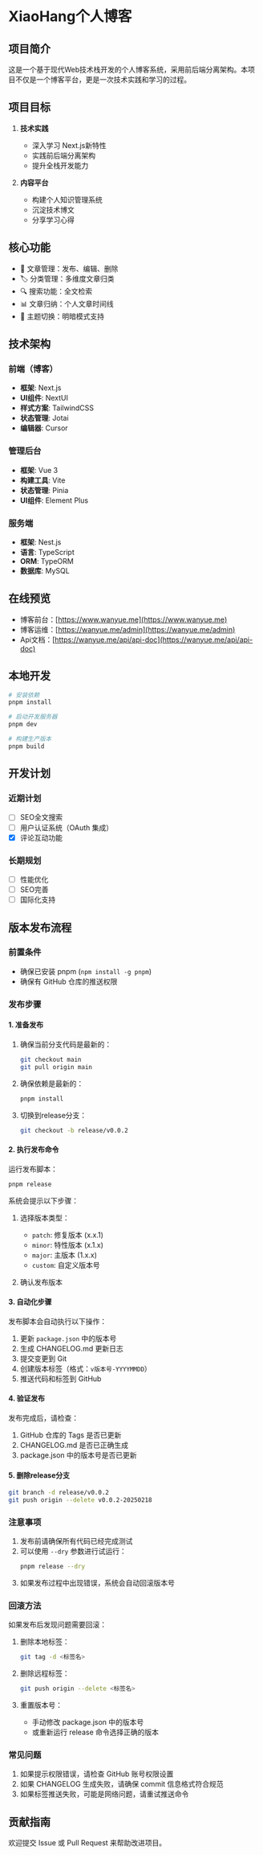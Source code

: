 # XiaoHang个人博客

## 项目简介

这是一个基于现代Web技术栈开发的个人博客系统，采用前后端分离架构。本项目不仅是一个博客平台，更是一次技术实践和学习的过程。

## 项目目标

1. **技术实践**

   - 深入学习 Next.js新特性
   - 实践前后端分离架构
   - 提升全栈开发能力

2. **内容平台**
   - 构建个人知识管理系统
   - 沉淀技术博文
   - 分享学习心得

## 核心功能

- 📝 文章管理：发布、编辑、删除
- 🏷️ 分类管理：多维度文章归类
- 🔍 搜索功能：全文检索
- 📊 文章归纳：个人文章时间线
- 🎨 主题切换：明暗模式支持

## 技术架构

### 前端（博客）

- **框架**: Next.js
- **UI组件**: NextUI
- **样式方案**: TailwindCSS
- **状态管理**: Jotai
- **编辑器**: Cursor

### 管理后台

- **框架**: Vue 3
- **构建工具**: Vite
- **状态管理**: Pinia
- **UI组件**: Element Plus

### 服务端

- **框架**: Nest.js
- **语言**: TypeScript
- **ORM**: TypeORM
- **数据库**: MySQL

## 在线预览

- 博客前台：[https://www.wanyue.me](https://www.wanyue.me)
- 博客运维：[https://wanyue.me/admin](https://wanyue.me/admin)
- Api文档：[https://wanyue.me/api/api-doc](https://wanyue.me/api/api-doc)

## 本地开发

```bash
# 安装依赖
pnpm install

# 启动开发服务器
pnpm dev

# 构建生产版本
pnpm build
```

## 开发计划

### 近期计划

- [ ] SEO全文搜索
- [ ] 用户认证系统（OAuth 集成）
- [x] 评论互动功能

### 长期规划

- [ ] 性能优化
- [ ] SEO完善
- [ ] 国际化支持

## 版本发布流程

### 前置条件

- 确保已安装 pnpm (`npm install -g pnpm`)
- 确保有 GitHub 仓库的推送权限

### 发布步骤

#### 1. 准备发布

1. 确保当前分支代码是最新的：

   ```bash
   git checkout main
   git pull origin main
   ```

2. 确保依赖是最新的：

   ```bash
   pnpm install
   ```

3. 切换到release分支：
   ```bash
   git checkout -b release/v0.0.2
   ```

#### 2. 执行发布命令

运行发布脚本：

```bash
pnpm release
```

系统会提示以下步骤：

1. 选择版本类型：

   - `patch`: 修复版本 (x.x.1)
   - `minor`: 特性版本 (x.1.x)
   - `major`: 主版本 (1.x.x)
   - `custom`: 自定义版本号

2. 确认发布版本

#### 3. 自动化步骤

发布脚本会自动执行以下操作：

1. 更新 `package.json` 中的版本号
2. 生成 CHANGELOG.md 更新日志
3. 提交变更到 Git
4. 创建版本标签（格式：`v版本号-YYYYMMDD`）
5. 推送代码和标签到 GitHub

#### 4. 验证发布

发布完成后，请检查：

1. GitHub 仓库的 Tags 是否已更新
2. CHANGELOG.md 是否已正确生成
3. package.json 中的版本号是否已更新

#### 5. 删除release分支

```bash
git branch -d release/v0.0.2
git push origin --delete v0.0.2-20250218
```

### 注意事项

1. 发布前请确保所有代码已经完成测试
2. 可以使用 `--dry` 参数进行试运行：
   ```bash
   pnpm release --dry
   ```
3. 如果发布过程中出现错误，系统会自动回滚版本号

### 回滚方法

如果发布后发现问题需要回滚：

1. 删除本地标签：

   ```bash
   git tag -d <标签名>
   ```

2. 删除远程标签：

   ```bash
   git push origin --delete <标签名>
   ```

3. 重置版本号：
   - 手动修改 package.json 中的版本号
   - 或重新运行 release 命令选择正确的版本

### 常见问题

1. 如果提示权限错误，请检查 GitHub 账号权限设置
2. 如果 CHANGELOG 生成失败，请确保 commit 信息格式符合规范
3. 如果标签推送失败，可能是网络问题，请重试推送命令

## 贡献指南

欢迎提交 Issue 或 Pull Request 来帮助改进项目。
